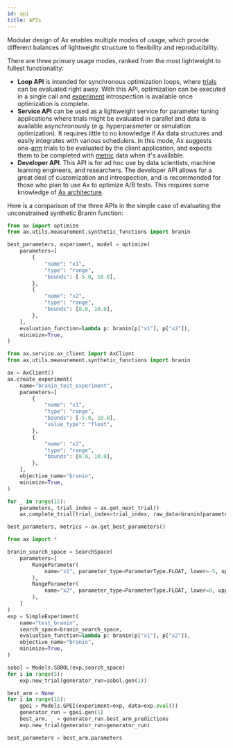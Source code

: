 ```yaml
---
id: api
title: APIs
---
```

Modular design of Ax enables multiple modes of usage, which provide different balances of lightweight structure to flexibility and reproducibility.

There are three primary usage modes, ranked from the most lightweight to fullest functionality:
  - **Loop API** is intended for synchronous optimization loops, where [trials](glossary.md#trial) can be evaluated right away. With this API, optimization can be executed in a single call and [experiment](glossary.md#experiment) introspection is available once optimization is complete.
  - **Service API** can be used as a lightweight service for parameter tuning applications where trials might be evaluated in parallel and data is available asynchronously (e.g. hyperparameter or simulation optimization). It requires little to no knowledge if Ax data structures and easily integrates with various schedulers. In this mode, Ax suggests one-[arm](glossary.md#arm) trials to be evaluated by the client application, and expects them to be completed with [metric](glossary.md#metric) data when it's available.
  - **Developer API**. This API is for ad hoc use by data scientists, machine learning engineers, and researchers.  The developer API allows for a great deal of customization and introspection, and is recommended for those who plan to use Ax to optimize A/B tests. This requires some knowledge of [Ax architecture](experiment.md).

Here is a comparison of the three APIs in the simple case of evaluating the unconstrained synthetic Branin function:

<!--DOCUSAURUS_CODE_TABS-->
<!--Loop-->
```py
from ax import optimize
from ax.utils.measurement.synthetic_functions import branin

best_parameters, experiment, model = optimize(
    parameters=[
        {
            "name": "x1",
            "type": "range",
            "bounds": [-5.0, 10.0],
        },
        {  
            "name": "x2",
            "type": "range",
            "bounds": [0.0, 10.0],
        },
    ],
    evaluation_function=lambda p: branin(p["x1"], p["x2"]),
    minimize=True,
)
```

<!--Service-->
```py
from ax.service.ax_client import AxClient
from ax.utils.measurement.synthetic_functions import branin

ax = AxClient()
ax.create_experiment(
    name="branin_test_experiment",
    parameters=[
        {
            "name": "x1",
            "type": "range",
            "bounds": [-5.0, 10.0],
            "value_type": "float",
        },
        {
            "name": "x2",
            "type": "range",
            "bounds": [0.0, 10.0],
        },
    ],
    objective_name="branin",
    minimize=True,
)

for _ in range(15):
    parameters, trial_index = ax.get_next_trial()
    ax.complete_trial(trial_index=trial_index, raw_data=branin(parameters["x1"], parameters["x2"]))

best_parameters, metrics = ax.get_best_parameters()
```

<!--Developer-->
```py
from ax import *

branin_search_space = SearchSpace(
    parameters=[
        RangeParameter(
            name="x1", parameter_type=ParameterType.FLOAT, lower=-5, upper=10
        ),
        RangeParameter(
            name="x2", parameter_type=ParameterType.FLOAT, lower=0, upper=15
        ),
    ]
)
exp = SimpleExperiment(
    name="test_branin",
    search_space=branin_search_space,
    evaluation_function=lambda p: branin(p["x1"], p["x2"]),
    objective_name="branin",
    minimize=True,
)

sobol = Models.SOBOL(exp.search_space)
for i in range(5):
    exp.new_trial(generator_run=sobol.gen(1))

best_arm = None
for i in range(15):
    gpei = Models.GPEI(experiment=exp, data=exp.eval())
    generator_run = gpei.gen(1)
    best_arm, _ = generator_run.best_arm_predictions
    exp.new_trial(generator_run=generator_run)

best_parameters = best_arm.parameters
```

<!--END_DOCUSAURUS_CODE_TABS-->

